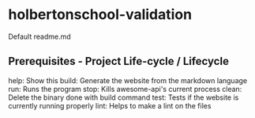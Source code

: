 # holbertonschool-validation

Default readme.md

## Prerequisites - Project Life-cycle / Lifecycle
help: Show this
build: Generate the website from the markdown language
run: Runs the program
stop: Kills awesome-api's current process
clean: Delete the binary done with build command
test: Tests if the website is currently running properly
lint: Helps to make a lint on the files